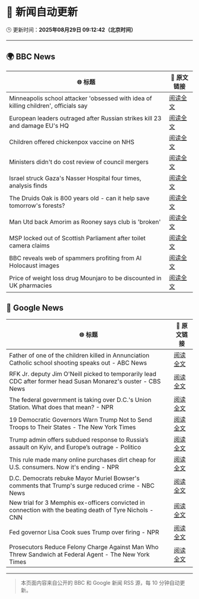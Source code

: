 # 🧠 新闻自动更新

🕒 更新时间：**2025年08月29日 09:12:42（北京时间）**

---

## 🌍 BBC News

| 🌐 标题 | 🔗 原文链接 |
|--------|-------------|
| Minneapolis school attacker 'obsessed with idea of killing children', officials say | [阅读全文](https://www.bbc.com/news/articles/c4g0lyny7ydo?at_medium=RSS&at_campaign=rss) |
| European leaders outraged after Russian strikes kill 23 and damage EU's HQ | [阅读全文](https://www.bbc.com/news/articles/cvg3y7m2gz0o?at_medium=RSS&at_campaign=rss) |
| Children offered chickenpox vaccine on NHS | [阅读全文](https://www.bbc.com/news/articles/c860n445vyxo?at_medium=RSS&at_campaign=rss) |
| Ministers didn't do cost review of council mergers | [阅读全文](https://www.bbc.com/news/articles/cj9wxnlnrxdo?at_medium=RSS&at_campaign=rss) |
| Israel struck Gaza's Nasser Hospital four times, analysis finds | [阅读全文](https://www.bbc.com/news/articles/cly6lxn1l4po?at_medium=RSS&at_campaign=rss) |
| The Druids Oak is 800 years old - can it help save tomorrow's forests? | [阅读全文](https://www.bbc.com/news/articles/cx2xz8r7egpo?at_medium=RSS&at_campaign=rss) |
| Man Utd back Amorim as Rooney says club is 'broken' | [阅读全文](https://www.bbc.com/sport/football/articles/c3v3470zl3lo?at_medium=RSS&at_campaign=rss) |
| MSP locked out of Scottish Parliament after toilet camera claims | [阅读全文](https://www.bbc.com/news/articles/c9wy40rxrvxo?at_medium=RSS&at_campaign=rss) |
| BBC reveals web of spammers profiting from AI Holocaust images | [阅读全文](https://www.bbc.com/news/articles/ckg4xjk1g1xo?at_medium=RSS&at_campaign=rss) |
| Price of weight loss drug Mounjaro to be discounted in UK pharmacies | [阅读全文](https://www.bbc.com/news/articles/cvg3ykg4jrro?at_medium=RSS&at_campaign=rss) |

## 📰 Google News

| 🌐 标题 | 🔗 原文链接 |
|--------|-------------|
| Father of one of the children killed in Annunciation Catholic school shooting speaks out - ABC News | [阅读全文](https://news.google.com/rss/articles/CBMihwFBVV95cUxOT2s0anZ6ZkxibEFTdkZKejMxQjRQZld6UmlrZG9kTEdwU2F0VmVHUjl5TWtnMkxLVTZ6SUtzRThkUV84VEJXQ0NoRk52RUhIWHo0NlVyVV9YeExkSFc3LVRCQ0lzSFBScXY0V0lyY3dQRnQ5SHd1cmNpOUJ3M1pBeTluTTFTMHPSAYwBQVVfeXFMTjZpM2J3NHd0Tkk3YUhEV2xXUTd3bXVXcXNkZUJqdk5kZ2dMcXdVbXhJdmRRZG9Hb1A2azZySUcyWVlQemRvWE9Zd2FhRXVXeEhlVGd4YS1tMENQdnpJbUh4M1RESWUtUlZ0NGtsUXNFdWhzRnVsRGlYSDBObTVQMnhoTnlINlBzZEwybmg?oc=5) |
| RFK Jr. deputy Jim O'Neill picked to temporarily lead CDC after former head Susan Monarez's ouster - CBS News | [阅读全文](https://news.google.com/rss/articles/CBMimwFBVV95cUxQUGhhNTNaUWpXVXB0R1dZNjdWZWoxM1lod2hkWFpIazU3V0s1MkJGZDRzemQzOUFkdWNyM3V0UnBubVhuOFhLb2U2Q2dkSDlxM1gwWE5kbzVaSEpTOTJxUXh1amUxQU1DYkh6Sm5jSUUyT2dSMGJ0XzB1b1lIRF9vVUlNMTVZd0hwNU1YSkhhcHVqQnFIcnhvU0VOZ9IBoAFBVV95cUxNTG1rR2RzYmR4N05lQzcyLUIxSlhBOFNRTlVBU1Nhd0xBUXpQeEcxUUlOeG5FV0szZHBZLWlxVG4wQ1cwREpySC04LTZwMG00TjVBcG1pRE5jMGo2ZE9mdE1WUFN6QVFJWGZqQ29BZnZvYkg5RjVWdk14NjExRkhTVHFnQm9ZLV9ldzZzdzNpR0lyVVlRWTJyRWoxazJCTTNQ?oc=5) |
| The federal government is taking over D.C.'s Union Station. What does that mean? - NPR | [阅读全文](https://news.google.com/rss/articles/CBMihwFBVV95cUxNYXlCR3JZQmxGYy1DRTdtQTMyYlhJdWpsUTlQRVgtU0FHSXFveFd1bVc0eV9Rai10OWlDbkFiaXZmQ0JaeUFmX1VpN0tGel9EU2ktSDRWbEhmbU9rTWZTWkhHWUxBc2xDUUhIQUw4NV8yZnRBVUI2ZjJyaFRFU3NYREdDZklvNHM?oc=5) |
| 19 Democratic Governors Warn Trump Not to Send Troops to Their States - The New York Times | [阅读全文](https://news.google.com/rss/articles/CBMijgFBVV95cUxNVnB1dDdFbWpUT25sQ3k3TTZDa3U2ekVYaWUtRnlFXzhUT1Z3ekpsako5cGQzckVLMWZKaC1qVExNeU5rUDhFSHU3RG5YS0RTZ3dMTmc5S1JyQzBLNW5WX0l4S0xOdmt4TlJGTkRNNl9ZY2RBQWRoZ3I2RWkyTmw4aDBlWmJCMGltOG8xaXNn?oc=5) |
| Trump admin offers subdued response to Russia’s assault on Kyiv, and Europe’s outrage - Politico | [阅读全文](https://news.google.com/rss/articles/CBMirwFBVV95cUxQcmU0UFRZd0YyOUh0eVZhZVlRQUhJLWlZcC04ekJRRHBtblRQZTdFWlFiVV9HTWlXa2xGYVF0VkhPMVl0ZU80ckItR2JwNEFudDYtOFptWHZOUEZ4YmRsX3luMTVEd0FyaTBrY2VxV1dwNVNPVUt1RURFSE5ra2xQcm9kTE1FTlE4Rk1LZjNTNV9lMnAyaVJENV9HVlZwcHh5V0psUXp2elRQYW9vVzBv?oc=5) |
| This rule made many online purchases dirt cheap for U.S. consumers. Now it's ending - NPR | [阅读全文](https://news.google.com/rss/articles/CBMilwFBVV95cUxOZEg1QllTdUZrNlFjVlBvU25nbXdxRE1IM1Y0Y0pFdTRnbi1vN0hWekc0UkFKa1g3YkIzT25xNk14UXBiWlhWbk5Sb19wc1NDMklRMlVLNE5Cc0ZDQWY2SG5IVlBaUjAyeHF5RVlwS2NKZVh6WlZNNEVvdi04NVFwM0JTS19xOXB2dFVjZGVJN1hSc2VqV0Yw?oc=5) |
| D.C. Democrats rebuke Mayor Muriel Bowser's comments that Trump's surge reduced crime - NBC News | [阅读全文](https://news.google.com/rss/articles/CBMi0AFBVV95cUxNYlhkZGlkUDJDcnVCcEllSTFZTjVCRWtnZjU5d2FtTjFyTFF3UnhqVEZ5WnVDZ3RUdk9tTC1COFd3eXhDVEd3SmdFTnpYNnFlbGQxcDc0Y25XUWZKanZLZmZQcmxnZnZOdTJhMFlZVXhmSW8tY0FKbnk2M1EzZTltaGV6cXVoM1k4eVl3YWR2Sm9rRUg3UjlVWjljenNJSmtuTHZqZno4cFNXeU5uc1dLR19hSk81cDR0d1ZFb2tWa0pMQ2FuU045YlR6U2hzVDd50gFWQVVfeXFMUHFCUkNfRzZPWU1GdmlSUEZuakZhYi1wdzRVNHAxRDMycnI3ZHRidVhxRTAwb2tIanY5Z3Fsb2oweGY3OXNwbVRHb3dDZ0V0YV9OX0k5Q0E?oc=5) |
| New trial for 3 Memphis ex-officers convicted in connection with the beating death of Tyre Nichols - CNN | [阅读全文](https://news.google.com/rss/articles/CBMieEFVX3lxTE5fQjlKQnJvcHIxVGdyX2Q3b21PY0lORy1LaEJOaTdsWS1iMFVseXlRa3hnTHloTDNYaXpZTzRYLXlNanBDZnV3LWMyZ2FlNmJhb0MtMEhENm45azFNdFlTMkdxbFRjUDkwNGZIRktjbHFHWHVGX3FQSQ?oc=5) |
| Fed governor Lisa Cook sues Trump over firing - NPR | [阅读全文](https://news.google.com/rss/articles/CBMifEFVX3lxTE9NWHlNZVFBczJ4M3VJTFBicElMN0g2cXhBTVFYY0Z1cWZFTmdnNzdsZ3RpZWFNZUZFbnBvQVJkWVRFam9UWk9LeFFVTFFhTjhFTm1zUzE5ZVJLUGU2WTlvM3ZURjJPaHAwbk5CRlYzRkFBOE5TaGZZMEROdEE?oc=5) |
| Prosecutors Reduce Felony Charge Against Man Who Threw Sandwich at Federal Agent - The New York Times | [阅读全文](https://news.google.com/rss/articles/CBMijgFBVV95cUxPdE1rWTRQaDA2bi1UOFBUTHQzSVcwbzlHM0Z6cFVKdldmbUNlNjFLUTNyazJrX1JuUUJRLVhNUlRxVFVmMWFwNGJNT3AtSXJVT0N0djhWOWFtcWRRMEhLLXEtVnVHTnR6bGpmdUlNaEpiWEhZRWJYeUdlY0tlTTg1RFJiT0NrTDFqeXp2SE9B?oc=5) |

---
> 本页面内容来自公开的 BBC 和 Google 新闻 RSS 源，每 10 分钟自动更新。